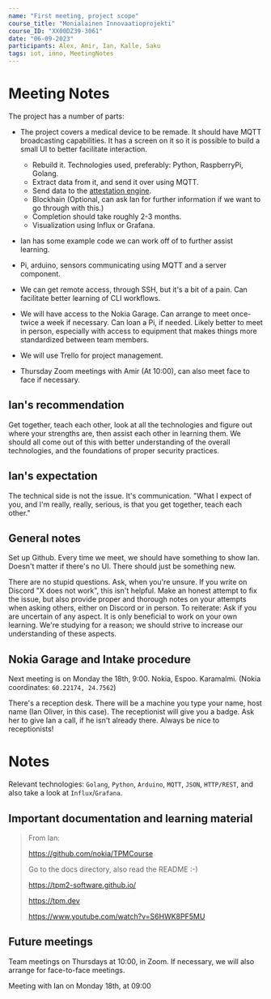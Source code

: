 ```yaml
---
name: "First meeting, project scope" 
course_title: "Monialainen Innovaatioprojekti"
course_ID: "XX00DZ39-3061"
date: "06-09-2023"
participants: Alex, Amir, Ian, Kalle, Saku
tags: iot, inno, MeetingNotes
---
```


# Meeting Notes
The project has a number of parts: 
- The project covers a medical device to be remade. It should have MQTT broadcasting capabilities. It has a screen on it so it is possible to build a small UI to better facilitate interaction.
	- Rebuild it. Technologies used, preferably: Python, RaspberryPi, Golang.
	- Extract data from it, and send it over using MQTT.
	- Send data to the [attestation engine](https://github.com/nokia/AttestationEngine).
	- Blockhain (Optional, can ask Ian for further information if we want to go through with this.)
	- Completion should take roughly 2-3 months.
	- Visualization using Influx or Grafana.
- Ian has some example code we can work off of to further assist learning.
- Pi, arduino, sensors communicating using MQTT and a server component.

- We can get remote access, through SSH, but it's a bit of a pain. Can facilitate better learning of CLI workflows.
- We will have access to the Nokia Garage. Can arrange to meet once-twice a week if necessary. Can loan a Pi, if needed. Likely better to meet in person, especially with access to equipment that makes things more standardized between team members.

- We will use Trello for project management.
- Thursday Zoom meetings with Amir (At 10:00), can also meet face to face if necessary.

## Ian's recommendation
Get together, teach each other, look at all the technologies and figure out where your strengths are, then assist each other in learning them. We should all come out of this with better understanding of the overall technologies, and the foundations of proper security practices.

## Ian's expectation
The technical side is not the issue. It's communication. "What I expect of you, and I'm really, really, serious, is that you get together, teach each other."

## General notes
Set up Github. Every time we meet, we should have something to show Ian. Doesn't matter if there's no UI. There should just be something new.

There are no stupid questions. Ask, when you're unsure. If you write on Discord "X does not work", this isn't helpful. Make an honest attempt to fix the issue, but also provide proper and thorough notes on your attempts when asking others, either on Discord or in person. To reiterate: Ask if you are uncertain of any aspect. It is only beneficial to work on your own learning. We're studying for a reason; we should strive to increase our understanding of these aspects.

## Nokia Garage and Intake procedure
Next meeting is on Monday the 18th, 9:00. Nokia, Espoo. Karamalmi. (Nokia coordinates: `60.22174, 24.7562`)

There's a reception desk. There will be a machine you type your name, host name (Ian Oliver, in this case). The receptionist will give you a badge. Ask her to give Ian a call, if he isn't already there. Always be nice to receptionists!

# Notes
Relevant technologies: `Golang`,  `Python`,  `Arduino`,  `MQTT`,   `JSON`,  `HTTP/REST`, and also take a look at `Influx`/`Grafana`.

## Important documentation and learning material
>From Ian:
>
>https://github.com/nokia/TPMCourse
>
>Go to the docs directory, also read the README :-)
>
>https://tpm2-software.github.io/
>
>https://tpm.dev
>
>https://www.youtube.com/watch?v=S6HWK8PF5MU

## Future meetings
Team meetings on Thursdays at 10:00, in Zoom. If necessary, we will also arrange for face-to-face meetings.

Meeting with Ian on Monday 18th, at 09:00
